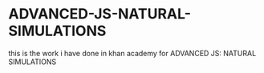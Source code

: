 # ADVANCED-JS-NATURAL-SIMULATIONS
this is the work i have done in khan academy for ADVANCED JS: NATURAL SIMULATIONS
